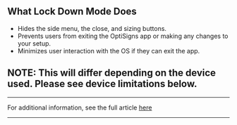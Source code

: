 ## What Lock Down Mode Does

  * Hides the side menu, the close, and sizing buttons.
  * Prevents users from exiting the OptiSigns app or making any changes to your setup.
  * Minimizes user interaction with the OS if they can exit the app.

**NOTE:** This will differ depending on the device used. Please see device limitations below.  
---  
  
* * *

For additional information, see the full article [here](https://support.optisigns.com/hc/en-us/articles/30310366838803)

---
